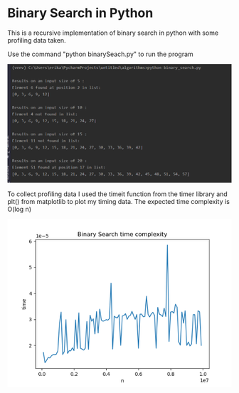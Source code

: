 # Binary Search in Python

This is a recursive implementation of binary search in python with some profiling data taken. 

Use the command "python binarySeach.py" to run the program

![Sample output](binSearch_test.PNG)

To collect profiling data I used the timeit function from the timer library and plt() from matplotlib to plot my timing data. The expected time complexity is O(log n)

![Timing Data](Figure_1.PNG)